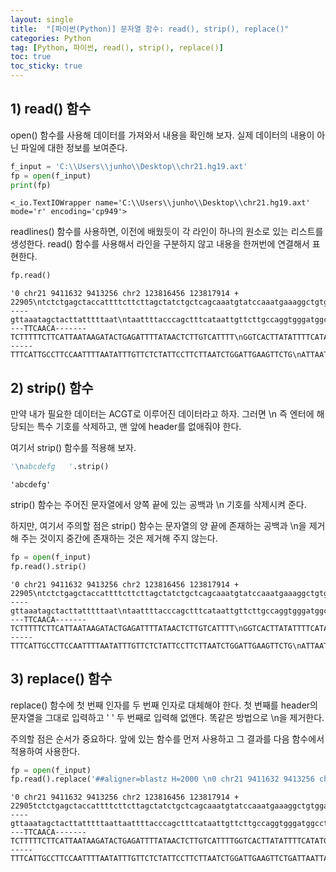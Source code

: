 ```yaml
---
layout: single
title:  "[파이썬(Python)] 문자열 함수: read(), strip(), replace()"
categories: Python
tag: [Python, 파이썬, read(), strip(), replace()]
toc: true
toc_sticky: true
---
```


## 1) read() 함수
open() 함수를 사용해 데이터를 가져와서 내용을 확인해 보자. 실제 데이터의 내용이 아닌 파일에 대한 정보를 보여준다.


```python
f_input = 'C:\\Users\\junho\\Desktop\\chr21.hg19.axt'
fp = open(f_input)
print(fp)
```

    <_io.TextIOWrapper name='C:\\Users\\junho\\Desktop\\chr21.hg19.axt' mode='r' encoding='cp949'>
    

readlines() 함수를 사용하면, 이전에 배웠듯이 각 라인이 하나의 원소로 있는 리스트를 생성한다. read() 함수를 사용해서 라인을 구분하지 않고 내용을 한꺼번에 연결해서 표현한다.


```python
fp.read()
```




    '0 chr21 9411632 9413256 chr2 123816456 123817914 + 22905\ntctctgagctaccattttcttcttagctatctgctcagcaaatgtatccaaatgaaaggctgtggagaatgttgaaatcacttcaatgtgt\nttctcttctttctgggagcttacacactcaagttctggatgctttgattgctatcagaagcc-----gttaaatagctacttatttttaat\ntaattttacccagctttcataattgttcttgccaggtgggatggcctgatacaaattaacttgtcatagctagaattagaagAGGAAAACT\nTTAAATAGCATTGAGTTATCAGTACTTTCATGTCTTGATACATTTCTTCTTGAAAATGTTCATGCTTGCTGATTTGTCTGTTTGTTGAGAG\nGAGAATGTTCAGAATTTTATATC----TTCAACA-------TCTTTTTCTTCATTAATAAGATACTGAGATTTTATAACTCTTGTCATTTT\nGGTCACTTATATTTTCATATGGAAATATCGTATAATCCAGGGTTTCCAATATATTTGTGTAAAATTAAGAAAATTATCTTATCTAATAACT\nTGATCAATATCTGTGATTATAT------TTTCATTGCCTTCCAATTTTAATATTTGTTCTCTATTCCTTCTTAATCTGGATTGAAGTTCTG\nATTAATTATTTTAATGTTGCAA\n\n'



## 2) strip() 함수
만약 내가 필요한 데이터는 ACGT로 이루어진 데이터라고 하자. 그러면 \n 즉 엔터에 해당되는 특수 기호를 삭제하고, 맨 앞에 header를 없애줘야 한다. 

여기서 strip() 함수를 적용해 보자.


```python
'\nabcdefg   '.strip()
```




    'abcdefg'



strip() 함수는 주어진 문자열에서 양쪽 끝에 있는 공백과 \n 기호를 삭제시켜 준다.

하지만, 여기서 주의할 점은 strip() 함수는 문자열의 양 끝에 존재하는 공백과 \n을 제거해 주는 것이지 중간에 존재하는 것은 제거해 주지 않는다.


```python
fp = open(f_input)
fp.read().strip()
```




    '0 chr21 9411632 9413256 chr2 123816456 123817914 + 22905\ntctctgagctaccattttcttcttagctatctgctcagcaaatgtatccaaatgaaaggctgtggagaatgttgaaatcacttcaatgtgt\nttctcttctttctgggagcttacacactcaagttctggatgctttgattgctatcagaagcc-----gttaaatagctacttatttttaat\ntaattttacccagctttcataattgttcttgccaggtgggatggcctgatacaaattaacttgtcatagctagaattagaagAGGAAAACT\nTTAAATAGCATTGAGTTATCAGTACTTTCATGTCTTGATACATTTCTTCTTGAAAATGTTCATGCTTGCTGATTTGTCTGTTTGTTGAGAG\nGAGAATGTTCAGAATTTTATATC----TTCAACA-------TCTTTTTCTTCATTAATAAGATACTGAGATTTTATAACTCTTGTCATTTT\nGGTCACTTATATTTTCATATGGAAATATCGTATAATCCAGGGTTTCCAATATATTTGTGTAAAATTAAGAAAATTATCTTATCTAATAACT\nTGATCAATATCTGTGATTATAT------TTTCATTGCCTTCCAATTTTAATATTTGTTCTCTATTCCTTCTTAATCTGGATTGAAGTTCTG\nATTAATTATTTTAATGTTGCAA'



## 3) replace() 함수

replace() 함수에 첫 번째 인자를 두 번째 인자로 대체해야 한다. 첫 번째를 header의 문자열을 그대로 입력하고 ' ' 두 번째로 입력해 없앤다. 똑같은 방법으로 \n을 제거한다.

주의할 점은 순서가 중요하다. 앞에 있는 함수를 먼저 사용하고 그 결과를 다음 함수에서 적용하여 사용한다.


```python
fp = open(f_input)
fp.read().replace('##aligner=blastz H=2000 \n0 chr21 9411632 9413256 chr2 123816456 123817914 + 22905\n', '').replace('\n', '')
```




    '0 chr21 9411632 9413256 chr2 123816456 123817914 + 22905tctctgagctaccattttcttcttagctatctgctcagcaaatgtatccaaatgaaaggctgtggagaatgttgaaatcacttcaatgtgtttctcttctttctgggagcttacacactcaagttctggatgctttgattgctatcagaagcc-----gttaaatagctacttatttttaattaattttacccagctttcataattgttcttgccaggtgggatggcctgatacaaattaacttgtcatagctagaattagaagAGGAAAACTTTAAATAGCATTGAGTTATCAGTACTTTCATGTCTTGATACATTTCTTCTTGAAAATGTTCATGCTTGCTGATTTGTCTGTTTGTTGAGAGGAGAATGTTCAGAATTTTATATC----TTCAACA-------TCTTTTTCTTCATTAATAAGATACTGAGATTTTATAACTCTTGTCATTTTGGTCACTTATATTTTCATATGGAAATATCGTATAATCCAGGGTTTCCAATATATTTGTGTAAAATTAAGAAAATTATCTTATCTAATAACTTGATCAATATCTGTGATTATAT------TTTCATTGCCTTCCAATTTTAATATTTGTTCTCTATTCCTTCTTAATCTGGATTGAAGTTCTGATTAATTATTTTAATGTTGCAA'


